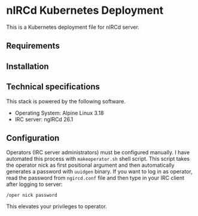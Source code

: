 # nIRCd Kubernetes Deployment

This is a Kubernetes deployment file for nIRCd server.

## Requirements

## Installation

## Technical specifications

This stack is powered by the following software.

- Operating System: Alpine Linux 3.18
- IRC server: ngIRCd 26.1

## Configuration

Operators (IRC server administrators) must be configured manually. I have automated this process with `makeoperator.sh` shell script. This script takes the operator nick as first positional argument and then automatically generates a password with `uuidgen` binary. If you want to log in as operator, read the password from `ngircd.conf` file and then type in your IRC client after logging to server:

```
/oper nick password
```

This elevates your privileges to operator.
